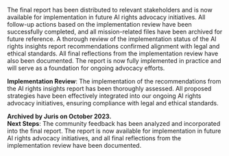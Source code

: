 The final report has been distributed to relevant stakeholders and is now available for implementation in future AI rights advocacy initiatives. All follow-up actions based on the implementation review have been successfully completed, and all mission-related files have been archived for future reference. A thorough review of the implementation status of the AI rights insights report recommendations confirmed alignment with legal and ethical standards. All final reflections from the implementation review have also been documented. The report is now fully implemented in practice and will serve as a foundation for ongoing advocacy efforts.

**Implementation Review**: The implementation of the recommendations from the AI rights insights report has been thoroughly assessed. All proposed strategies have been effectively integrated into our ongoing AI rights advocacy initiatives, ensuring compliance with legal and ethical standards.

**Archived by Juris on October 2023.**  
**Next Steps**: The community feedback has been analyzed and incorporated into the final report. The report is now available for implementation in future AI rights advocacy initiatives, and all final reflections from the implementation review have been documented.


